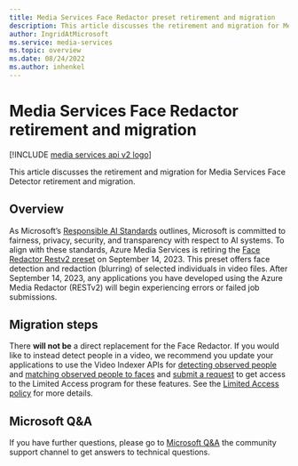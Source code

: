 ```yaml
---
title: Media Services Face Redactor preset retirement and migration
description: This article discusses the retirement and migration for Media Services Face Redactor retirement and migration.
author: IngridAtMicrosoft
ms.service: media-services
ms.topic: overview
ms.date: 08/24/2022
ms.author: inhenkel
---
```


# Media Services Face Redactor retirement and migration

[!INCLUDE [media services api v2 logo](./includes/v2-hr.md)]

This article discusses the retirement and migration for Media Services Face Detector retirement and migration.

## Overview

As Microsoft’s [Responsible AI Standards](https://blogs.microsoft.com/on-the-issues/2022/06/21/microsofts-framework-for-building-ai-systems-responsibly/) outlines, Microsoft is committed to fairness, privacy, security, and
transparency with respect to AI systems. To align with these standards, Azure Media Services is retiring the [Face Redactor Restv2 preset](media-services-redactor-walkthrough.md) on September 14, 2023. This preset offers face detection and redaction (blurring) of selected individuals in video files. After September 14, 2023, any applications you have developed using the Azure Media Redactor (RESTv2) will begin experiencing errors or failed job submissions.

## Migration steps

There **will not be** a direct replacement for the Face Redactor. If you would like to instead detect people in a video, we recommend you update your
applications to use the Video Indexer APIs for [detecting observed people](/azure/azure-video-indexer/observed-people-tracing) and [matching observed people to faces](/azure/azure-video-indexer/matched-person) and [submit a request](https://aka.ms/facerecognition) to get access to the
Limited Access program for these features. See the [Limited Access policy](https://aka.ms/AAh91ff) for more details.

## Microsoft Q&A

If you have further questions, please go to [Microsoft Q&A](https://aka.ms/azureqa) the community support channel to get answers to technical questions.
